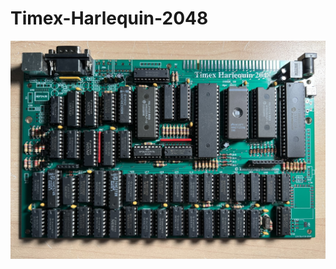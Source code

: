 # Timex-Harlequin-2048
![My Board](https://github.com/DonSuperfo/Timex-Harlequin-2048/blob/main/TH2048%20Issue%201B.jpg)

